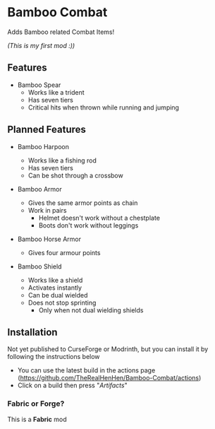# Bamboo Combat

Adds Bamboo related Combat Items!

*(This is my first mod :))*

## Features

* Bamboo Spear
  - Works like a trident
  - Has seven tiers
  - Critical hits when thrown while running and jumping 

## Planned Features

* Bamboo Harpoon
  - Works like a fishing rod
  - Has seven tiers
  - Can be shot through a crossbow

* Bamboo Armor
  - Gives the same armor points as chain
  - Work in pairs
    - Helmet doesn't work without a chestplate
    - Boots don't work without leggings

* Bamboo Horse Armor
  - Gives four armour points

* Bamboo Shield
  - Works like a shield
  - Activates instantly
  - Can be dual wielded
  - Does not stop sprinting
    - Only when not dual wielding shields 




## Installation

Not yet published to CurseForge or Modrinth, but you can install it by following the instructions below

  - You can use the latest build in the actions page (https://github.com/TheRealHenHen/Bamboo-Combat/actions)
  - Click on a build then press "_Artifacts_"

### Fabric or Forge?
This is a **Fabric** mod
